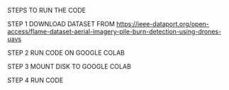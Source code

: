 STEPS TO RUN THE CODE

STEP 1 DOWNLOAD DATASET FROM https://ieee-dataport.org/open-access/flame-dataset-aerial-imagery-pile-burn-detection-using-drones-uavs

STEP 2 RUN CODE ON GOOGLE COLAB 

STEP 3 MOUNT DISK TO GOOGLE COLAB 

STEP 4 RUN CODE 
